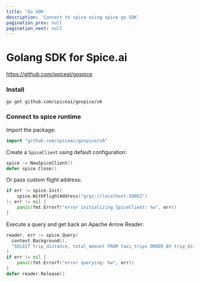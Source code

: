 ```yaml
---
title: 'Go SDK'
description: 'Connect to spice using spice go SDK'
pagination_prev: null
pagination_next: null
---
```


# Golang SDK for Spice.ai

https://github.com/spiceai/gospice

### Install

```shell
go get github.com/spiceai/gospice/v6
```

### Connect to spice runtime

Import the package:

```go
import "github.com/spiceai/gospice/v6"
```

Create a `SpiceClient` using default configuration:

```go
spice := NewSpiceClient()
defer spice.Close()
```

Or pass custom flight address:

```go
if err := spice.Init(
    spice.WithFlightAddress("grpc://localhost:50052")
); err != nil {
    panic(fmt.Errorf("error initializing SpiceClient: %w", err))
}
```

Execute a query and get back an Apache Arrow Reader:

```go
reader, err := spice.Query(
  context.Background(),
  "SELECT trip_distance, total_amount FROM taxi_trips ORDER BY trip_distance DESC LIMIT 10;"
)
if err != nil {
    panic(fmt.Errorf("error querying: %w", err))
}
defer reader.Release()
```
